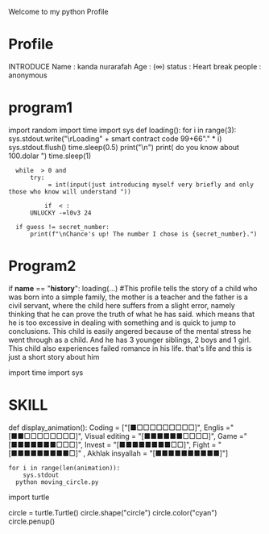 Welcome to my python Profile
# Profile
  INTRODUCE
    Name    : kanda nurarafah 
    Age     : (∞)
    status  : Heart break
    people  : anonymous
# program1
    
  import random
  import time
  import sys
  def loading():
      for i in range(3):
          sys.stdout.write("\rLoading" + smart contract
                           code 99+66"." * i)
          sys.stdout.flush()
          time.sleep(0.5)
      print("\n")
      print( do you know about 100.dolar ")
      time.sleep(1)

      while  > 0 and
          try:
               = int(input(just introducing myself very briefly and only those who know will understand "))

              if  < :
          UNLUCKY -=l0v3 24 

      if guess != secret_number:
          print(f"\nChance's up! The number I chose is {secret_number}.")

  # Program2
  if __name__ == "__history__":
      loading(...) 
#This profile tells the story of a child who was born into a simple family, the mother is a teacher and the father is a civil servant, where the child here suffers from a slight error, namely thinking that he can prove the truth of what he has said. which means that he is too excessive in dealing with something and is quick to jump to conclusions. This child is easily angered because of the mental stress he went through as a child. And he has 3 younger siblings, 2 boys and 1 girl. This child also experiences failed romance in his life. that's life and this is just a short story about him

import time
import sys
# SKILL
def display_animation():
    Coding = ["[■□□□□□□□□□]",
              Englis ="[■■□□□□□□□□]", 
   Visual editing = "[■■■■■■□□□□]", 
Game ="[■■■■■■■□□□]", Invest = "[■■■■■■■■□□]", 
Fight = "[■■■■■■■■■□]"
, Akhlak insyallah = "[■■■■■■■■■■]"]

    for i in range(len(animation)):
        sys.stdout
      python moving_circle.py
import turtle

circle = turtle.Turtle()
circle.shape("circle")
circle.color("cyan")
circle.penup()  
